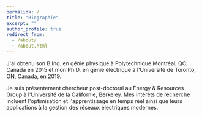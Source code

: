 ```yaml
---
permalink: /
title: "Biographie"
excerpt: ""
author_profile: true
redirect_from: 
  - /about/
  - /about.html
---
```


J'ai obtenu son B.Ing. en génie physique à Polytechnique Montréal, QC, Canada en 2015 et mon Ph.D. en génie électrique à l'Université de Toronto, ON, Canada, en 2019. 

Je suis présentement chercheur post-doctoral au Energy & Resources Group à l'Université de la Californie, Berkeley. Mes intérêts de recherche incluent l'optimisation et l'apprentissage en temps réel ainsi que leurs applications à la gestion des réseaux électriques modernes.
